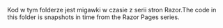<span data-ttu-id="03499-101">Kod w tym folderze jest migawki w czasie z serii stron Razor.</span><span class="sxs-lookup"><span data-stu-id="03499-101">The code in this folder is snapshots in time from the Razor Pages series.</span></span>

